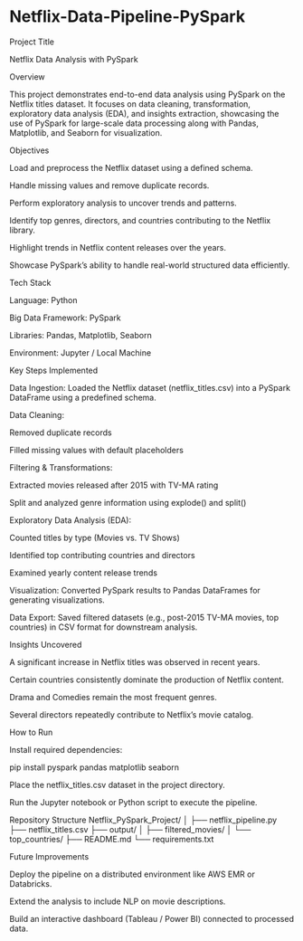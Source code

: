 # Netflix-Data-Pipeline-PySpark
Project Title

Netflix Data Analysis with PySpark

Overview

This project demonstrates end-to-end data analysis using PySpark on the Netflix titles dataset.
It focuses on data cleaning, transformation, exploratory data analysis (EDA), and insights extraction, showcasing the use of PySpark for large-scale data processing along with Pandas, Matplotlib, and Seaborn for visualization.

Objectives

Load and preprocess the Netflix dataset using a defined schema.

Handle missing values and remove duplicate records.

Perform exploratory analysis to uncover trends and patterns.

Identify top genres, directors, and countries contributing to the Netflix library.

Highlight trends in Netflix content releases over the years.

Showcase PySpark’s ability to handle real-world structured data efficiently.

Tech Stack

Language: Python

Big Data Framework: PySpark

Libraries: Pandas, Matplotlib, Seaborn

Environment: Jupyter / Local Machine

Key Steps Implemented

Data Ingestion: Loaded the Netflix dataset (netflix_titles.csv) into a PySpark DataFrame using a predefined schema.

Data Cleaning:

Removed duplicate records

Filled missing values with default placeholders

Filtering & Transformations:

Extracted movies released after 2015 with TV-MA rating

Split and analyzed genre information using explode() and split()

Exploratory Data Analysis (EDA):

Counted titles by type (Movies vs. TV Shows)

Identified top contributing countries and directors

Examined yearly content release trends

Visualization: Converted PySpark results to Pandas DataFrames for generating visualizations.

Data Export: Saved filtered datasets (e.g., post-2015 TV-MA movies, top countries) in CSV format for downstream analysis.

Insights Uncovered

A significant increase in Netflix titles was observed in recent years.

Certain countries consistently dominate the production of Netflix content.

Drama and Comedies remain the most frequent genres.

Several directors repeatedly contribute to Netflix’s movie catalog.

How to Run

Install required dependencies:

pip install pyspark pandas matplotlib seaborn


Place the netflix_titles.csv dataset in the project directory.

Run the Jupyter notebook or Python script to execute the pipeline.

Repository Structure
Netflix_PySpark_Project/
│
├── netflix_pipeline.py
├── netflix_titles.csv
├── output/
│   ├── filtered_movies/
│   └── top_countries/
├── README.md
└── requirements.txt

Future Improvements

Deploy the pipeline on a distributed environment like AWS EMR or Databricks.

Extend the analysis to include NLP on movie descriptions.

Build an interactive dashboard (Tableau / Power BI) connected to processed data.
